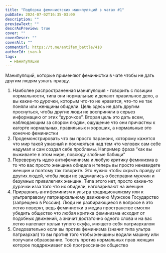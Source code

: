 ```yaml
---
title: "Подборка феминистских манипуляций в чатах #1"
pubDate: 2024-07-02T16:35-03:00
description: ""
previewText: ""
descrAsPreview: true
cover: ""
coverDescr: ""
coverAlt: ""
commentUrl: https://t.me/antifem_battle/410
authorId: ivan-k
tags:
  - манипуляции
---
```

Манипуляций, которые применяют феминистки в чате чтобы не дать другим людям узнать правду.

1. Наиболее распространенная манипуляция - говорить с позиции нормальности, типа они нормальные и делают правильное дело, а вы какие-то дурочки, которым что-то не нравится, что-то не так поняли или женщины обидели. Цель здесь не дать другим проснуться, чтобы другие люди не восприняли в серьез информацию от этих “дурочков”. Вторая цель это дать всем, наблюдающим за спором людям, ощущение что они причастны к кагорте нормальных, правильных и хороших, а нормальные это конечно феминистки
2. Продемонстрировать что вы просто параноик, которому кажется что мир такой ужасный и посмеяться над тем что человек сам себе надумал и сам создал себе проблемы. Например фраза “как вы выживаете в этом мире, повсюду злобные бабищи”
3. Перевернуть идею антифеминизма и любую критику феминизма в то что вас просто женщина обидела и теперь вы просто ненавидете женщин и поэтому так говорите. Это нужно чтобы скрыть правду от других людей, чтобы люди не задумались о бесправии мужчин и безумных привилегиях женщин. Типа этого нет, просто какие-то дурачки изза того что их обидели, наговаривают на женщин
4. Приравнять антифеминизм к ультра традиционализму или к ультраправому патриархальному движению Мужское Государство (запрещено в России). Люди не разбирающиеся в вопросе в это легко поверят, ведь феминистки в медиа пространстве смогли убедить общество что любая критика феминизма исходит от подобных движений, а значит достаточно одного слова и на вас легко налепает ярлык тупого скуфа, мнящего себя патриархалом
5. Следовательно если вы против феминизма (значит типа ультра патриархал) то вы против того чтобы женщины водили машину или получали образование. Тоесть против нормальных прав женщин которое поддреживает всё прогрессивное общество
